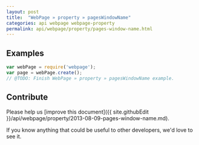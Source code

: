 ```yaml
---
layout: post
title:  "WebPage » property » pagesWindowName"
categories: api webpage webpage-property
permalink: api/webpage/property/pages-window-name.html
---
```


## Examples

```javascript
var webPage = require('webpage');
var page = webPage.create();
// @TODO: Finish WebPage » property » pagesWindowName example.
```

## Contribute

Please help us [improve this document]({{ site.githubEdit }}/api/webpage/property/2013-08-09-pages-window-name.md).

If you know anything that could be useful to other developers, we'd love to see it.


